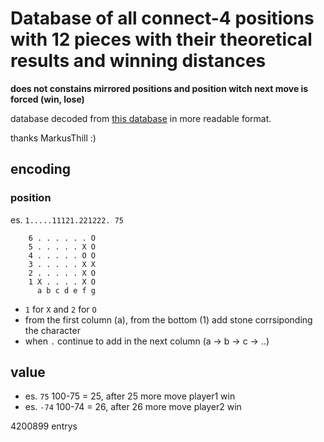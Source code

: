 # Database of all connect-4 positions with 12 pieces with their theoretical results and winning distances

**does not constains mirrored positions and position witch next move is forced (win, lose)**

database decoded from [this database](https://github.com/MarkusThill/Connect-Four/blob/master/CFour/src/openingBook/bookDeepDist.dat) in more readable format.

thanks MarkusThill :)

## encoding

### position

es. `1.....11121.221222. 75`

        6 . . . . . . O
        5 . . . . . X O
        4 . . . . . O O
        3 . . . . . X X
        2 . . . . . X O
        1 X . . . . X O
          a b c d e f g

* `1` for `X` and `2` for `O`
* from the first column (a), from the bottom (1) add stone corrsiponding the character
* when `.` continue to add in the next column (a -> b -> c -> ..)

## value

* es. `75` 100-75 = 25, after 25 more move player1 win
* es. `-74` 100-74 = 26, after 26 more move player2 win

4200899 entrys